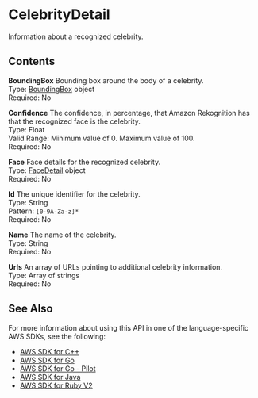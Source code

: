 # CelebrityDetail<a name="API_CelebrityDetail"></a>

Information about a recognized celebrity\.

## Contents<a name="API_CelebrityDetail_Contents"></a>

 **BoundingBox**   <a name="rekognition-Type-CelebrityDetail-BoundingBox"></a>
Bounding box around the body of a celebrity\.  
Type: [BoundingBox](API_BoundingBox.md) object  
Required: No

 **Confidence**   <a name="rekognition-Type-CelebrityDetail-Confidence"></a>
The confidence, in percentage, that Amazon Rekognition has that the recognized face is the celebrity\.   
Type: Float  
Valid Range: Minimum value of 0\. Maximum value of 100\.  
Required: No

 **Face**   <a name="rekognition-Type-CelebrityDetail-Face"></a>
Face details for the recognized celebrity\.  
Type: [FaceDetail](API_FaceDetail.md) object  
Required: No

 **Id**   <a name="rekognition-Type-CelebrityDetail-Id"></a>
The unique identifier for the celebrity\.   
Type: String  
Pattern: `[0-9A-Za-z]*`   
Required: No

 **Name**   <a name="rekognition-Type-CelebrityDetail-Name"></a>
The name of the celebrity\.  
Type: String  
Required: No

 **Urls**   <a name="rekognition-Type-CelebrityDetail-Urls"></a>
An array of URLs pointing to additional celebrity information\.   
Type: Array of strings  
Required: No

## See Also<a name="API_CelebrityDetail_SeeAlso"></a>

For more information about using this API in one of the language\-specific AWS SDKs, see the following:
+  [AWS SDK for C\+\+](https://docs.aws.amazon.com/goto/SdkForCpp/rekognition-2016-06-27/CelebrityDetail) 
+  [AWS SDK for Go](https://docs.aws.amazon.com/goto/SdkForGoV1/rekognition-2016-06-27/CelebrityDetail) 
+  [AWS SDK for Go \- Pilot](https://docs.aws.amazon.com/goto/SdkForGoPilot/rekognition-2016-06-27/CelebrityDetail) 
+  [AWS SDK for Java](https://docs.aws.amazon.com/goto/SdkForJava/rekognition-2016-06-27/CelebrityDetail) 
+  [AWS SDK for Ruby V2](https://docs.aws.amazon.com/goto/SdkForRubyV2/rekognition-2016-06-27/CelebrityDetail) 